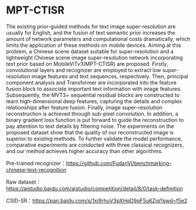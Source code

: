 # MPT-CTISR
The existing prior-guided methods for text image super-resolution are usually for English, and the fusion of text semantic prior increases the amount of network parameters and computational costs dramatically, which limits the application of these methods on mobile devices. Aiming at this problem, a Chinese scene dataset suitable for super-resolution and a lightweight Chinese scene image super-resolution network incorporating text prior based on MobileViTv3(MPT-CTISR) are proposed. Firstly, convolutional layers and recognizer are employed to extract low super-resolution image features and text sequences, respectively. Then, principal component analysis and Transformer are incorporated into the feature fusion block to associate important text information with image features. Subsequently, the MVT3+ sequential residual blocks are constructed to learn high-dimensional deep features, capturing the details and complex relationships after feature fusion. Finally, image super-resolution reconstruction is achieved through sub-pixel convolution. In addition, a binary gradient loss function is put forward to guide the reconstruction to pay attention to text details by filtering noise. The experiments on the proposed dataset show that the quality of our reconstructed image is superior to existing methods. To further validate the model performance, comparative experiments are conducted with three classical recognizers, and our method achieves higher accuracy than other algorithms.

Pre-trained recognizer：https://github.com/FudanVI/benchmarking-chinese-text-recognition

Raw dataset：https://aistudio.baidu.com/aistudio/competition/detail/8/0/task-definition

CSID-SR：https://pan.baidu.com/s/1xi9rhuV3pXHqD9qF5u6Zjg?pwd=f5e2 
